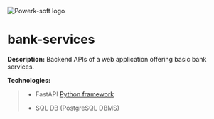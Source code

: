 ![Powerk-soft logo](https://powerksoftsolutions.com/wp-content/uploads/2022/08/17C18D60-C5A1-4125-A733-A51AEE481211.jpeg-removebg-preview-1.png)
# bank-services
**Description:** Backend APIs of a web application offering basic bank services.

**Technologies:** 
> - FastAPI [Python framework](https://fastapi.tiangolo.com/)
> + SQL DB (PostgreSQL DBMS)
